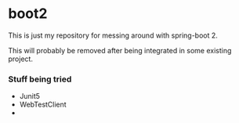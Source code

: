 # boot2

This is just my repository for messing around with spring-boot 2.

This will probably be removed after being integrated in some existing project.


### Stuff being tried
* Junit5
* WebTestClient
* 